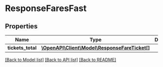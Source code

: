 # ResponseFaresFast

## Properties
Name | Type | Description | Notes
------------ | ------------- | ------------- | -------------
**tickets_total** | [**\OpenAPI\Client\Model\ResponseFareTicket[]**](ResponseFareTicket.md) |  | 

[[Back to Model list]](../README.md#documentation-for-models) [[Back to API list]](../README.md#documentation-for-api-endpoints) [[Back to README]](../README.md)


